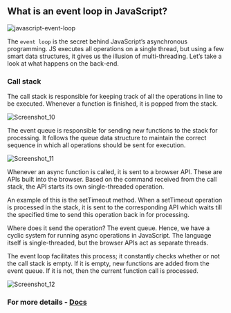 ## What is an event loop in JavaScript?

![javascript-event-loop](https://user-images.githubusercontent.com/100460788/233776906-dc41f5b2-8242-4ca2-94b8-b9756100822e.png)

The `event loop` is the secret behind JavaScript’s asynchronous programming. JS executes all operations on a single thread, but using a few smart data structures, it gives us the illusion of multi-threading. Let’s take a look at what happens on the back-end.

### Call stack

The call stack is responsible for keeping track of all the operations in line to be executed. Whenever a function is finished, it is popped from the stack.

![Screenshot_10](https://user-images.githubusercontent.com/100460788/233777065-e1dcb823-ff10-493a-a709-764bcfadd940.png)

The event queue is responsible for sending new functions to the stack for processing. It follows the queue data structure to maintain the correct sequence in which all operations should be sent for execution.

![Screenshot_11](https://user-images.githubusercontent.com/100460788/233777083-433a6106-4872-4ea2-a8ca-b067d24adc6d.png)

Whenever an async function is called, it is sent to a browser API. These are APIs built into the browser. Based on the command received from the call stack, the API starts its own single-threaded operation.

An example of this is the setTimeout method. When a setTimeout operation is processed in the stack, it is sent to the corresponding API which waits till the specified time to send this operation back in for processing.

Where does it send the operation? The event queue. Hence, we have a cyclic system for running async operations in JavaScript. The language itself is single-threaded, but the browser APIs act as separate threads.

The event loop facilitates this process; it constantly checks whether or not the call stack is empty. If it is empty, new functions are added from the event queue. If it is not, then the current function call is processed.

![Screenshot_12](https://user-images.githubusercontent.com/100460788/233777102-2d859d08-1f69-4045-a7e0-19a843a9a2e0.png)

### For more details - [Docs](https://www.geeksforgeeks.org/what-is-an-event-loop-in-javascript/)
